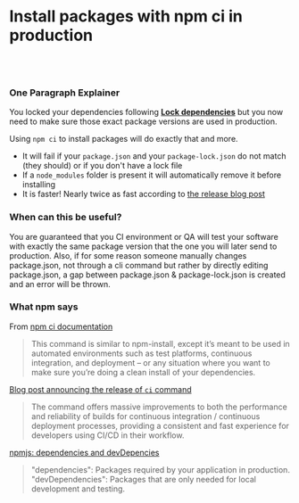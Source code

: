 # Install packages with npm ci in production

<br/><br/>

### One Paragraph Explainer

You locked your dependencies following [**Lock dependencies**](./lockdependencies.md) but you now need to make sure those exact package versions are used in production.

Using `npm ci` to install packages will do exactly that and more.
* It will fail if your `package.json` and your `package-lock.json` do not match (they should) or if you don't have a lock file
* If a `node_modules` folder is present it will automatically remove it before installing
* It is faster! Nearly twice as fast according to [the release blog post](https://blog.npmjs.org/post/171556855892/introducing-npm-ci-for-faster-more-reliable)

### When can this be useful?
You are guaranteed that you CI environment or QA will test your software with exactly the same package version that the one you will later send to production.
Also, if for some reason someone manually changes package.json, not through a cli command but rather by directly editing package.json, a gap between package.json & package-lock.json is created and an error will be thrown.

### What npm says

From [npm ci documentation](https://docs.npmjs.com/cli/ci.html)
> This command is similar to npm-install, except it’s meant to be used in automated environments such as test platforms, continuous integration, and deployment – or any situation where you want to make sure you’re doing a clean install of your dependencies.

[Blog post announcing the release of `ci` command](https://blog.npmjs.org/post/171556855892/introducing-npm-ci-for-faster-more-reliable)
>  The command offers massive improvements to both the performance and reliability of builds for continuous integration / continuous deployment processes, providing a consistent and fast experience for developers using CI/CD in their workflow.

[npmjs: dependencies and devDepencies](https://docs.npmjs.com/specifying-dependencies-and-devdependencies-in-a-package-json-file)
>    "dependencies": Packages required by your application in production.
>    "devDependencies": Packages that are only needed for local development and testing.

<br/><br/>
